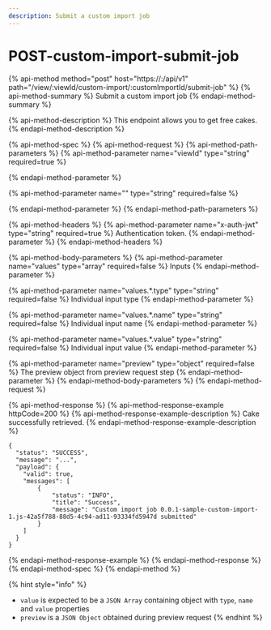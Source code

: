 ```yaml
---
description: Submit a custom import job
---
```


# POST-custom-import-submit-job

{% api-method method="post" host="https://<host>:<port>/api/v1" path="/view/:viewId/custom-import/:customImportId/submit-job" %}
{% api-method-summary %}
Submit a custom import job
{% endapi-method-summary %}

{% api-method-description %}
This endpoint allows you to get free cakes.
{% endapi-method-description %}

{% api-method-spec %}
{% api-method-request %}
{% api-method-path-parameters %}
{% api-method-parameter name="viewId" type="string" required=true %}

{% endapi-method-parameter %}

{% api-method-parameter name="" type="string" required=false %}

{% endapi-method-parameter %}
{% endapi-method-path-parameters %}

{% api-method-headers %}
{% api-method-parameter name="x-auth-jwt" type="string" required=true %}
Authentication token.
{% endapi-method-parameter %}
{% endapi-method-headers %}

{% api-method-body-parameters %}
{% api-method-parameter name="values" type="array" required=false %}
Inputs
{% endapi-method-parameter %}

{% api-method-parameter name="values.\*.type" type="string" required=false %}
Individual input type
{% endapi-method-parameter %}

{% api-method-parameter name="values.\*.name" type="string" required=false %}
Individual input name
{% endapi-method-parameter %}

{% api-method-parameter name="values.\*.value" type="string" required=false %}
Individual input value
{% endapi-method-parameter %}

{% api-method-parameter name="preview" type="object" required=false %}
The preview object from preview request step
{% endapi-method-parameter %}
{% endapi-method-body-parameters %}
{% endapi-method-request %}

{% api-method-response %}
{% api-method-response-example httpCode=200 %}
{% api-method-response-example-description %}
Cake successfully retrieved.
{% endapi-method-response-example-description %}

```
{
  "status": "SUCCESS",
  "message": "...",
  "payload": {
    "valid": true,
    "messages": [
        {
            "status": "INFO",
            "title": "Success",
            "message": "Custom import job 0.0.1-sample-custom-import-1.js-42a5f788-88d5-4c94-ad11-93334fd5947d submitted"
        }
    ]
  }
}
```
{% endapi-method-response-example %}
{% endapi-method-response %}
{% endapi-method-spec %}
{% endapi-method %}

{% hint style="info" %}
* `value` is expected to be a `JSON Array` containing object with `type`, `name` and `value` properties
* `preview` is a `JSON Object` obtained during preview request
{% endhint %}



